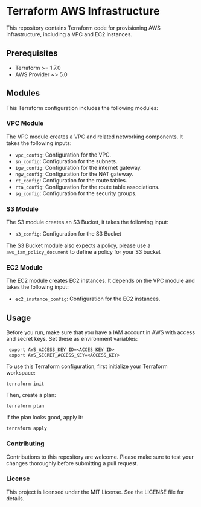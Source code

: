 # Terraform AWS Infrastructure

This repository contains Terraform code for provisioning AWS infrastructure, including a VPC and EC2 instances.

## Prerequisites

- Terraform >= 1.7.0
- AWS Provider ~> 5.0

## Modules

This Terraform configuration includes the following modules:

### VPC Module

The VPC module creates a VPC and related networking components. It takes the following inputs:

- `vpc_config`: Configuration for the VPC.
- `sn_config`: Configuration for the subnets.
- `igw_config`: Configuration for the internet gateway.
- `ngw_config`: Configuration for the NAT gateway.
- `rt_config`: Configuration for the route tables.
- `rta_config`: Configuration for the route table associations.
- `sg_config`: Configuration for the security groups.

### S3 Module

The S3 module creates an S3 Bucket, it takes the following input:

- `s3_config`: Configuration for the S3 Bucket

The S3 Bucket module also expects a policy, please use a `aws_iam_policy_document` to define a policy for your S3 bucket

### EC2 Module

The EC2 module creates EC2 instances. It depends on the VPC module and takes the following input:

- `ec2_instance_config`: Configuration for the EC2 instances.

## Usage
Before you run, make sure that you have a IAM account in AWS with access and secret keys. Set these as environment variables:
```
 export AWS_ACCESS_KEY_ID=<ACCES_KEY_ID>
 export AWS_SECRET_ACCESS_KEY=<ACCESS_KEY>
```

To use this Terraform configuration, first initialize your Terraform workspace:
```
terraform init
```

Then, create a plan:
```
terraform plan
```

If the plan looks good, apply it:
```
terraform apply
```

### Contributing
Contributions to this repository are welcome. Please make sure to test your changes thoroughly before submitting a pull request.

### License
This project is licensed under the MIT License. See the LICENSE file for details.
